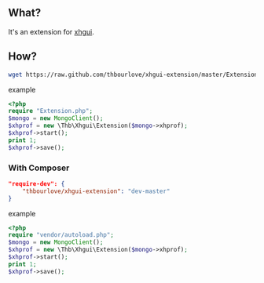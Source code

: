 ## What?

It's an extension for [xhgui](https://github.com/perftools/xhgui).

## How?

```sh
wget https://raw.github.com/thbourlove/xhgui-extension/master/Extension.php
```

example
```php
<?php
require "Extension.php";
$mongo = new MongoClient();
$xhprof = new \Thb\Xhgui\Extension($mongo->xhprof);
$xhprof->start();
print 1;
$xhprof->save();
```

### With Composer
```json
"require-dev": {
    "thbourlove/xhgui-extension": "dev-master"
}
```

example
```php
<?php
require "vendor/autoload.php";
$mongo = new MongoClient();
$xhprof = new \Thb\Xhgui\Extension($mongo->xhprof);
$xhprof->start();
print 1;
$xhprof->save();
```
